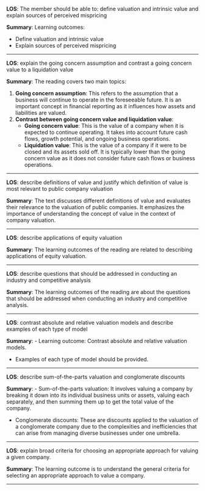  **LOS**: The member should be able to: define valuation and intrinsic value and explain sources of perceived mispricing 
 
 **Summary**: Learning outcomes:
- Define valuation and intrinsic value
- Explain sources of perceived mispricing  

 _________ 
 **LOS**:  explain the going concern assumption and contrast a going concern value to a liquidation value 
 
 **Summary**: The reading covers two main topics: 
1. **Going concern assumption**: This refers to the assumption that a business will continue to operate in the foreseeable future. It is an important concept in financial reporting as it influences how assets and liabilities are valued.
2. **Contrast between going concern value and liquidation value**: 
   - **Going concern value**: This is the value of a company when it is expected to continue operating. It takes into account future cash flows, growth potential, and ongoing business operations.
   - **Liquidation value**: This is the value of a company if it were to be closed and its assets sold off. It is typically lower than the going concern value as it does not consider future cash flows or business operations.  

 _________ 
 **LOS**:  describe definitions of value and justify which definition of value is most relevant to public company valuation 
 
 **Summary**: The text discusses different definitions of value and evaluates their relevance to the valuation of public companies. It emphasizes the importance of understanding the concept of value in the context of company valuation.  

 _________ 
 **LOS**:  describe applications of equity valuation 
 
 **Summary**: The learning outcomes of the reading are related to describing applications of equity valuation.  

 _________ 
 **LOS**:  describe questions that should be addressed in conducting an industry and competitive analysis 
 
 **Summary**: The learning outcomes of the reading are about the questions that should be addressed when conducting an industry and competitive analysis.  

 _________ 
 **LOS**:  contrast absolute and relative valuation models and describe examples of each type of model 
 
 **Summary**: - Learning outcome: Contrast absolute and relative valuation models.
- Examples of each type of model should be provided.  

 _________ 
 **LOS**:  describe sum-of-the-parts valuation and conglomerate discounts 
 
 **Summary**: - Sum-of-the-parts valuation: It involves valuing a company by breaking it down into its individual business units or assets, valuing each separately, and then summing them up to get the total value of the company.
- Conglomerate discounts: These are discounts applied to the valuation of a conglomerate company due to the complexities and inefficiencies that can arise from managing diverse businesses under one umbrella.  

 _________ 
 **LOS**:  explain broad criteria for choosing an appropriate approach for valuing a given company. 
 
 **Summary**: The learning outcome is to understand the general criteria for selecting an appropriate approach to value a company.  

 _________ 
